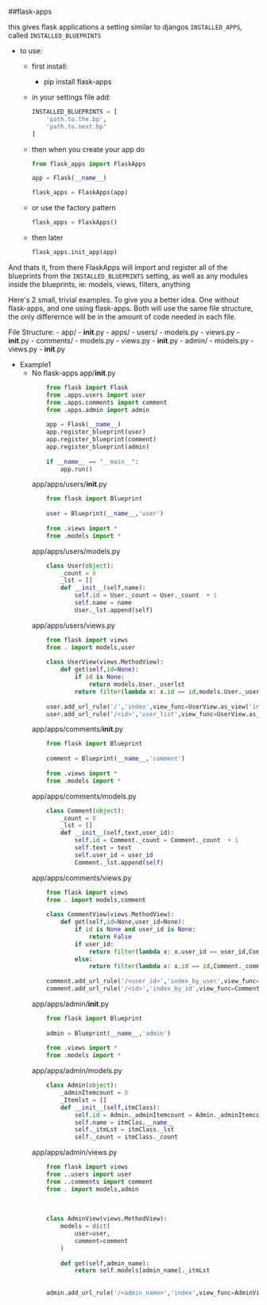 ##flask-apps

this gives flask applications a setting similar to djangos `INSTALLED_APPS`,
called `INSTALLED_BLUEPRINTS`

- to use:
    - first install:
        
        - pip install flask-apps

    - in your settings file add:
        ```python
        INSTALLED_BLUEPRINTS = [
            'path.to.the.bp',
            'path.to.next.bp'
        ]
        ```

    - then when you create your app do
        ```python
        from flask_apps import FlaskApps

        app = Flask(__name__)

        flask_apps = FlaskApps(app)
    
        ```

    - or use the factory pattern
        ```python
        flask_apps = FlaskApps()
        ```

    - then later
        ```python
        flask_apps.init_app(app)
        ```

And thats it, from there FlaskApps will import and register all of the blueprints from the `INSTALLED_BLUEPRINTS` setting, as well as any modules inside the blueprints, ie: models, views, filters, anything

Here's 2 small, trivial examples. To give you a better idea. One without flask-apps, and one using flask-apps.
Both will use the same file structure, the only differernce will be in the amount of code needed in each file.

File Structure:
    -   app/
        -   __init__.py
        -   apps/
            -   users/
                - models.py
                - views.py
                - __init__.py
            -   comments/
                - models.py
                - views.py
                - __init__.py
            -   admin/
                - models.py
                - views.py
                - __init__.py
- Example1
    - No flask-apps
        app/__init__.py
        ```python
            from flask import Flask
            from .apps.users import user
            from .apps.comments import comment
            from .apps.admin import admin
            
            app = Flask(__name__)
            app.register_blueprint(user)
            app.register_blueprint(comment)
            app.register_blueprint(admin)
            
            if __name__ == "__main__":
                app.run()
        ```
        app/apps/users/__init__.py
        ```python
            from flask import Blueprint
            
            user = Blueprint(__name__,'user')
            
            from .views import *
            from .models import *
        ```
        app/apps/users/models.py
        ```python
            class User(object):
                _count = 0
                _lst = []
                def __init__(self,name):
                    self.id = User._count = User._count  + 1
                    self.name = name
                    User._lst.append(self)
        ```
        app/apps/users/views.py
        ```python
            from flask import views
            from . import models,user
            
            class UserView(views.MethodView):
                def get(self,id=None):
                    if id is None:
                        return models.User._userlst
                    return filter(lambda x: x.id == id,models.User._userlst)
            
            user.add_url_rule('/','index',view_func=UserView.as_view('index'))
            user.add_url_rule('/<id>','user_list',view_func=UserView.as_view('list'))
        ```
        app/apps/comments/__init__.py
        ```python
            from flask import Blueprint
            
            comment = Blueprint(__name__,'comment')
            
            from .views import *
            from .models import *
        ```
        app/apps/comments/models.py
        ```python
            class Comment(object):
                _count = 0
                _lst = []
                def __init__(self,text,user_id):
                    self.id = Comment._count = Comment._count  + 1
                    self.text = text
                    self.user_id = user_id
                    Comment._lst.append(self)
        ```
        app/apps/comments/views.py
        ```python
            from flask import views
            from . import models,comment
            
            class CommentView(views.MethodView):
                def get(self,id=None,user_id=None):
                    if id is None and user_id is None:
                        return False
                    if user_id:
                        return filter(lambda x: x.user_id == user_id,Comment._commentlst)
                    else:
                        return filter(lambda x: x.id == id,Comment._commentlst)
            
            comment.add_url_rule('/<user_id>','index_by_user',view_func=CommentView.as_view('cmt_by_user'))
            comment.add_url_rule('/<id>','index_by_id',view_func=CommentView.as_view('cmt_by_idx'))
        ```
        app/apps/admin/__init__.py
        ```python
            from flask import Blueprint
            
            admin = Blueprint(__name__,'admin')
            
            from .views import *
            from .models import *
        ```
        app/apps/admin/models.py
        ```python
            class Admin(object):
                _adminItemcount = 0
                _Itemlst = []
                def __init__(self,itmClass):
                    self.id = Admin._adminItemcount = Admin._adminItemcount + 1
                    self.name = itmClas.__name__
                    self._itmLst = itmClass._lst
                    self._count = itmClass._count
        ```
        app/apps/admin/views.py
        ```python
            from flask import views
            from ..users import user
            from ..comments import comment
            from . import models,admin
            
            
            
            class AdminView(views.MethodView):
                models = dict(
                    user=user,
                    comment=comment
                )
            
                def get(self,admin_name):
                    return self.models[admin_name]._itmLst
                    
            
            admin.add_url_rule('/<admin_name>','index',view_func=AdminView.as_view('index'))
        ```
